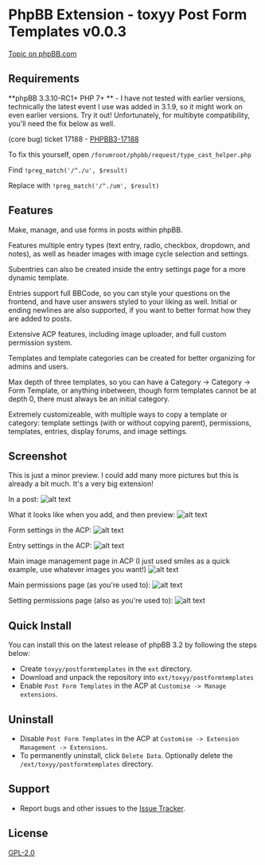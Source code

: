 # PhpBB Extension - toxyy Post Form Templates v0.0.3

[Topic on phpBB.com](https://www.phpbb.com/community/viewtopic.php?t=2645506)

## Requirements

**phpBB 3.3.10-RC1+ PHP 7+
** - I have not tested with earlier versions, technically the latest event I use was added in 3.1.9, so it might work on even earlier versions. Try it out! Unfortunately, for multibyte compatibility, you'll need the fix below as well.

(core bug) ticket 17188 - [PHPBB3-17188](https://github.com/phpbb/phpbb/pull/6531)

To fix this yourself, open `/forumroot/phpbb/request/type_cast_helper.php`

Find
`!preg_match('/^./u', $result)`

Replace with
`!preg_match('/^./um', $result)`

## Features

Make, manage, and use forms in posts within phpBB.

Features multiple entry types (text entry, radio, checkbox, dropdown, and notes),
as well as header images with image cycle selection and settings.

Subentries can also be created inside the entry settings page for a more dynamic template.

Entries support full BBCode, so you can style your questions on the frontend,
and have user answers styled to your liking as well. Initial or ending newlines
are also supported, if you want to better format how they are added to posts.

Extensive ACP features, including image uploader, and full custom permission system.

Templates and template categories can be created for better organizing for admins and users.

Max depth of three templates, so you can have a Category -> Category -> Form Template, or anything inbetween,
though form templates cannot be at depth 0, there must always be an initial category.

Extremely customizeable, with multiple ways to copy a template or category:
template settings (with or without copying parent), permissions, templates, entries, display forums, and image settings.

## Screenshot

This is just a minor preview. I could add many more pictures but this is already a bit much. It's a very big extension!

In a post:
![alt text](https://toxyy.github.io/postformtemplates/pft1.png)

What it looks like when you add, and then preview:
![alt text](https://toxyy.github.io/postformtemplates/pft2.png)

Form settings in the ACP:
![alt text](https://toxyy.github.io/postformtemplates/pft3.png)

Entry settings in the ACP:
![alt text](https://toxyy.github.io/postformtemplates/pft4.png)

Main image management page in ACP (I just used smiles as a quick example, use whatever images you want!)
![alt text](https://toxyy.github.io/postformtemplates/pft5.png)

Main permissions page (as you're used to):
![alt text](https://toxyy.github.io/postformtemplates/pft6.png)

Setting permissions page (also as you're used to):
![alt text](https://toxyy.github.io/postformtemplates/pft7.png)

## Quick Install

You can install this on the latest release of phpBB 3.2 by following the steps below:

* Create `toxyy/postformtemplates` in the `ext` directory.
* Download and unpack the repository into `ext/toxyy/postformtemplates`
* Enable `Post Form Templates` in the ACP at `Customise -> Manage extensions`.

## Uninstall

* Disable `Post Form Templates` in the ACP at `Customise -> Extension Management -> Extensions`.
* To permanently uninstall, click `Delete Data`. Optionally delete the `/ext/toxyy/postformtemplates` directory.

## Support

* Report bugs and other issues to the [Issue Tracker](https://github.com/toxyy/postformtemplates/issues).

## License

[GPL-2.0](license.txt)
